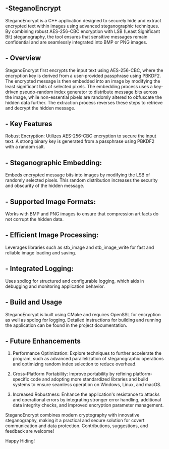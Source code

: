 ## -SteganoEncrypt ##
SteganoEncrypt is a C++ application designed to securely hide and extract encrypted text within images using advanced steganographic techniques. By combining robust AES-256-CBC encryption with LSB (Least Significant Bit) steganography, the tool ensures that sensitive messages remain confidential and are seamlessly integrated into BMP or PNG images.

## - Overview ##
SteganoEncrypt first encrypts the input text using AES-256-CBC, where the encryption key is derived from a user-provided passphrase using PBKDF2. The encrypted message is then embedded into an image by modifying the least significant bits of selected pixels. The embedding process uses a key-driven pseudo-random index generator to distribute message bits across the image, while non-essential pixels are randomly altered to obfuscate the hidden data further. The extraction process reverses these steps to retrieve and decrypt the hidden message.

## - Key Features ##
Robust Encryption:
Utilizes AES-256-CBC encryption to secure the input text. A strong binary key is generated from a passphrase using PBKDF2 with a random salt.

## - Steganographic Embedding: ##
Embeds encrypted message bits into images by modifying the LSB of randomly selected pixels. This random distribution increases the security and obscurity of the hidden message.

## - Supported Image Formats: ##
Works with BMP and PNG images to ensure that compression artifacts do not corrupt the hidden data.

## - Efficient Image Processing: ##
Leverages libraries such as stb_image and stb_image_write for fast and reliable image loading and saving.

## - Integrated Logging: ##
Uses spdlog for structured and configurable logging, which aids in debugging and monitoring application behavior.

## - Build and Usage ##
SteganoEncrypt is built using CMake and requires OpenSSL for encryption as well as spdlog for logging. Detailed instructions for building and running the application can be found in the project documentation.

## - Future Enhancements ##
1. Performance Optimization:
Explore techniques to further accelerate the program, such as advanced parallelization of steganographic operations and optimizing random index selection to reduce overhead.

2. Cross-Platform Portability:
Improve portability by refining platform-specific code and adopting more standardized libraries and build systems to ensure seamless operation on Windows, Linux, and macOS.

3. Increased Robustness:
Enhance the application's resistance to attacks and operational errors by integrating stronger error handling, additional data integrity checks, and improved encryption parameter management.

SteganoEncrypt combines modern cryptography with innovative steganography, making it a practical and secure solution for covert communication and data protection. Contributions, suggestions, and feedback are welcome!

Happy Hiding!
